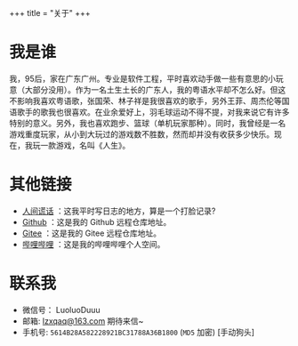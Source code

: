 +++
title = "关于"
+++

# 我是谁
我，95后，家在广东广州。专业是软件工程，平时喜欢动手做一些有意思的小玩意（大部分没用）。作为一名土生土长的广东人，我的粤语水平却不怎么好。但这不影响我喜欢粤语歌，张国荣、林子祥是我很喜欢的歌手，另外王菲、周杰伦等国语歌手的歌我也很喜欢。在业余爱好上，羽毛球运动不得不提，对我来说它有许多特别的意义。另外，我也喜欢跑步、篮球（单机玩家那种）。同时，我曾经是一名游戏重度玩家，从小到大玩过的游戏数不胜数，然而却并没有收获多少快乐。现在，我玩一款游戏，名叫《人生》。


# 其他链接
* [人间谎话](http://lzxqaq.com) ：这我平时写日志的地方，算是一个打脸记录?
* [Github](https://github.com/lzxqaq) ：这是我的 Github 远程仓库地址。
* [Gitee](https://gitee.com/lzxqaq) ：这是我的 Gitee 远程仓库地址。
* [哔哩哔哩](https://space.bilibili.com/404289432) ：这是我的哔哩哔哩个人空间。


# 联系我 <a name="联系我"></a>
* 微信号： LuoluoDuuu
* 邮箱: [lzxqaq@163.com](mailto:lzxqaq@163.com)  期待来信~
* 手机号: `5614B28A582228921BC31788A36B1800` (`MD5` 加密) [手动狗头]
